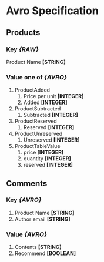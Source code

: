 # Avro Specification

## Products

### Key *{RAW}*

Product Name **[STRING]**

### Value one of *{AVRO}*

1. ProductAdded
    1. Price per unit **[INTEGER]**
    2. Added **[INTEGER]**
2. ProductSubtracted
    1. Subtracted **[INTEGER]**
3. ProductReserved
    1. Reserved **[INTEGER]**
4. ProductUnreserved
    1. Unreserved **[INTEGER]**
5. ProductTableValue
    1. price **[INTEGER]**
    2. quantity **[INTEGER]**
    3. reserved **[INTEGER]**

## Comments

### Key *{AVRO}*

1. Product Name **[STRING]**
2. Author email **[STRING]**

### Value *{AVRO}*

1. Contents **[STRING]**
2. Recommend **[BOOLEAN]**

